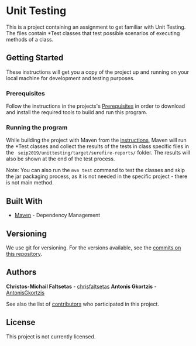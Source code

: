 # Unit Testing

This is a project containing an assignment to get familiar with Unit Testing.
The files contain *Test classes that test possible scenarios of executing methods of a class.

## Getting Started

These instructions will get you a copy of the project up and running on your local machine for development and testing purposes.

### Prerequisites

Follow the instructions in the projects's [Prerequisites](https://github.com/chrisfaltsetas/SEiP_Assignments/blob/master/README.md#prerequisites) in order to download and install the required tools to build and run this program.

### Running the program

While building the project with Maven from the [instructions](https://github.com/chrisfaltsetas/SEiP_Assignments/blob/master/README.md#installing), Maven will run the *Test classes and collect the results of the tests in class specific files in the
``` seip2019/unittesting/target/surefire-reports/``` folder. The results will also be shown at the end of the test process.

Note: You can also run the ```mvn test``` command to test the classes and skip the jar packaging process, as it is not needed
in the specific project - there is not main method.

## Built With

* [Maven](https://maven.apache.org/) - Dependency Management

## Versioning

We use git for versioning. For the versions available, see the [commits on this repository](https://github.com/chrisfaltsetas/SEiP_Assignments/commits). 

## Authors

**Christos-Michail Faltsetas** - [chrisfaltsetas](https://github.com/chrisfaltsetas)
**Antonis Gkortzis** - [AntonisGkortzis](https://github.com/AntonisGkortzis)

See also the list of [contributors](https://github.com/chrisfaltsetas/SEiP_Assignments/contributors) who participated in this project.

## License

This project is not currently licensed. 
